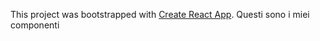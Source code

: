 This project was bootstrapped with [Create React App](https://github.com/facebook/create-react-app).
Questi sono i miei componenti
